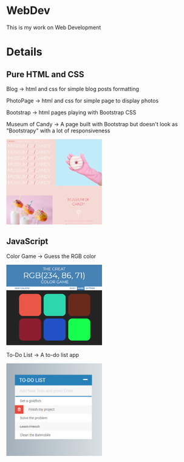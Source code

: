 # WebDev
This is my work on Web Development

# Details
## Pure HTML and CSS
Blog -> html and css for simple blog posts formatting

PhotoPage -> html and css for simple page to display photos

Bootstrap -> html pages playing with Bootstrap CSS

Museum of Candy -> A page built with Bootstrap but doesn't look as "Bootstrapy" with a lot of responsiveness

<img src="img/MuseumOfCandy.png" width="50%">

## JavaScript
Color Game -> Guess the RGB color

<img src="img/ColorGame.png" width="50%">

To-Do List -> A to-do list app 

<img src="img/ToDoList.png" width="50%">
